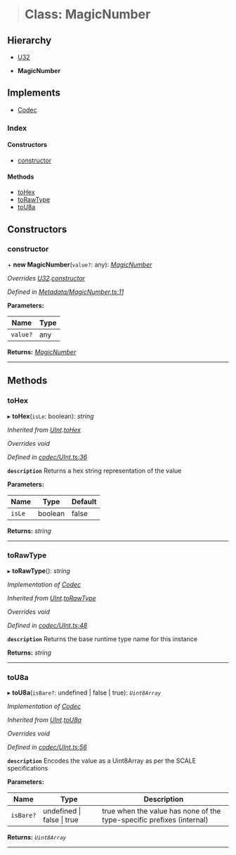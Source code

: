 > # Class: MagicNumber

## Hierarchy

  * [U32](_primitive_u32_.u32.md)

  * **MagicNumber**

## Implements

* [Codec](../interfaces/_types_.codec.md)

### Index

#### Constructors

* [constructor](_metadata_magicnumber_.magicnumber.md#constructor)

#### Methods

* [toHex](_metadata_magicnumber_.magicnumber.md#tohex)
* [toRawType](_metadata_magicnumber_.magicnumber.md#torawtype)
* [toU8a](_metadata_magicnumber_.magicnumber.md#tou8a)

## Constructors

###  constructor

\+ **new MagicNumber**(`value?`: any): *[MagicNumber](_metadata_magicnumber_.magicnumber.md)*

*Overrides [U32](_primitive_u32_.u32.md).[constructor](_primitive_u32_.u32.md#constructor)*

*Defined in [Metadata/MagicNumber.ts:11](https://github.com/polkadot-js/api/blob/66d96d3/packages/types/src/Metadata/MagicNumber.ts#L11)*

**Parameters:**

Name | Type |
------ | ------ |
`value?` | any |

**Returns:** *[MagicNumber](_metadata_magicnumber_.magicnumber.md)*

___

## Methods

###  toHex

▸ **toHex**(`isLe`: boolean): *string*

*Inherited from [UInt](_codec_uint_.uint.md).[toHex](_codec_uint_.uint.md#tohex)*

*Overrides void*

*Defined in [codec/UInt.ts:36](https://github.com/polkadot-js/api/blob/66d96d3/packages/types/src/codec/UInt.ts#L36)*

**`description`** Returns a hex string representation of the value

**Parameters:**

Name | Type | Default |
------ | ------ | ------ |
`isLe` | boolean | false |

**Returns:** *string*

___

###  toRawType

▸ **toRawType**(): *string*

*Implementation of [Codec](../interfaces/_types_.codec.md)*

*Inherited from [UInt](_codec_uint_.uint.md).[toRawType](_codec_uint_.uint.md#torawtype)*

*Overrides void*

*Defined in [codec/UInt.ts:48](https://github.com/polkadot-js/api/blob/66d96d3/packages/types/src/codec/UInt.ts#L48)*

**`description`** Returns the base runtime type name for this instance

**Returns:** *string*

___

###  toU8a

▸ **toU8a**(`isBare?`: undefined | false | true): *`Uint8Array`*

*Implementation of [Codec](../interfaces/_types_.codec.md)*

*Inherited from [UInt](_codec_uint_.uint.md).[toU8a](_codec_uint_.uint.md#tou8a)*

*Overrides void*

*Defined in [codec/UInt.ts:56](https://github.com/polkadot-js/api/blob/66d96d3/packages/types/src/codec/UInt.ts#L56)*

**`description`** Encodes the value as a Uint8Array as per the SCALE specifications

**Parameters:**

Name | Type | Description |
------ | ------ | ------ |
`isBare?` | undefined \| false \| true | true when the value has none of the type-specific prefixes (internal)  |

**Returns:** *`Uint8Array`*

___